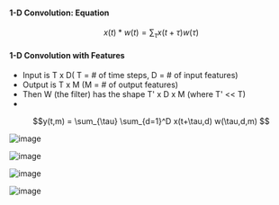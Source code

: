 #### 1-D Convolution: Equation
$$x(t) * w(t) = \sum_{\tau} x(t+\tau) w(\tau) $$

#### 1-D Convolution with Features
- Input is T x D( T = # of time steps, D = # of input features)
- Output is T x M (M = # of output features)
- Then W (the filter) has the shape T' x D x M (where T' << T)
- 
$$y(t,m) = \sum_{\tau} \sum_{d=1}^D x(t+\tau,d) w(\tau,d,m) $$

![image](https://user-images.githubusercontent.com/15355357/174596939-97f09dec-5446-4188-9eaa-ec80433d686f.png)

![image](https://user-images.githubusercontent.com/15355357/174596880-f750d9d8-462b-4268-b15f-f1e9176db784.png)

![image](https://user-images.githubusercontent.com/15355357/174596785-fa0e18cd-d58d-4827-a5de-9f7352aa10ac.png)

![image](https://user-images.githubusercontent.com/15355357/174597084-e4b46e57-4e90-4f87-aea6-ea9be3fa72c5.png)

